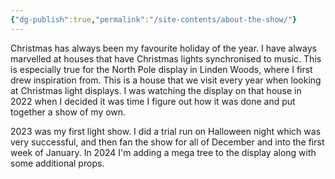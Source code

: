```yaml
---
{"dg-publish":true,"permalink":"/site-contents/about-the-show/"}
---
```


Christmas has always been my favourite holiday of the year. I have always marvelled at houses that have Christmas lights synchronised to music. This is especially true for the North Pole display in Linden Woods, where I first drew inspiration from. This is a house that we visit every year when looking at Christmas light displays. I was watching the display on that house in 2022 when I decided it was time I figure out how it was done and put together a show of my own. 

2023 was my first light show. I did a trial run on Halloween night which was very successful, and then fan the show for all of December and into the first week of January. In 2024 I'm adding a mega tree to the display along with some additional props.